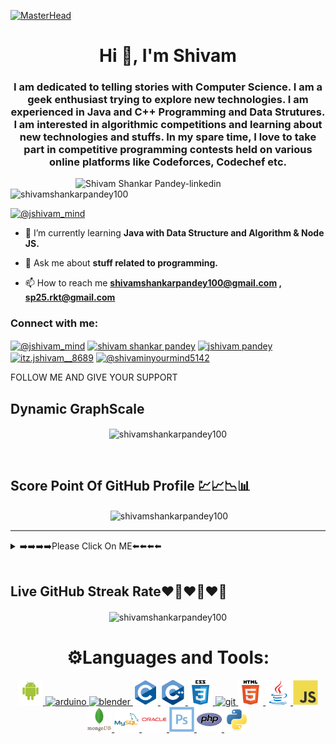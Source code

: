 [![MasterHead](https://developers.giphy.com/branch/master/static/api-512d36c09662682717108a38bbb5c57d.gif)](https://rishavchanda.io)
<h1 align="center">Hi 👋, I'm Shivam</h1>
<h3 align="center">I am dedicated to telling stories with Computer Science. I am a geek enthusiast trying to explore new technologies. I am experienced in Java and C++ Programming and Data Strutures. I am interested in algorithmic competitions and learning about new technologies and stuffs. In my spare time, I love to take part in competitive programming contests held on various online platforms like Codeforces, Codechef etc.</h3>
<img align="right" alt="Shivam Shankar Pandey-linkedin" width="400px" src="https://imgs.search.brave.com/vYohTOrXc0jOiFiPF1yOd6DsdbPM_gCp927Z3LD1heM/rs:fit:640:480:1/g:ce/aHR0cHM6Ly9tZWRp/YTEudGVub3IuY29t/L2ltYWdlcy9jZDM3/ZmE0OWM5ODNhYzkw/NWRmMDAxNmZkNWI2/YTJlZS90ZW5vci5n/aWY_aXRlbWlkPTEz/MTY1MjE2.gif"


<p align="left"> <img src="https://komarev.com/ghpvc/?username=shivamshankarpandey100&label=Profile%20views&color=0e75b6&style=flat" alt="shivamshankarpandey100" /> </p>

<p align="left"> <a href="https://twitter.com/@jshivam_mind" target="blank"><img src="https://img.shields.io/twitter/follow/@jshivam_mind?logo=twitter&style=for-the-badge" alt="@jshivam_mind" /></a> </p>

- 🌱 I’m currently learning **Java with Data Structure and Algorithm & Node JS.**

- 💬 Ask me about **stuff related to programming.**

- 📫 How to reach me **shivamshankarpandey100@gmail.com , sp25.rkt@gmail.com**

<h3 align="left">Connect with me:</h3>
<p align="left">
<a href="https://twitter.com/@jshivam_mind" target="blank"><img align="center" src="https://raw.githubusercontent.com/rahuldkjain/github-profile-readme-generator/master/src/images/icons/Social/twitter.svg" alt="@jshivam_mind" height="30" width="40" /></a>
<a href="https://linkedin.com/in/shivam shankar pandey" target="blank"><img align="center" src="https://raw.githubusercontent.com/rahuldkjain/github-profile-readme-generator/master/src/images/icons/Social/linked-in-alt.svg" alt="shivam shankar pandey" height="30" width="40" /></a>
<a href="https://fb.com/jshivam pandey" target="blank"><img align="center" src="https://raw.githubusercontent.com/rahuldkjain/github-profile-readme-generator/master/src/images/icons/Social/facebook.svg" alt="jshivam pandey" height="30" width="40" /></a>
<a href="https://instagram.com/itz.jshivam__8689" target="blank"><img align="center" src="https://raw.githubusercontent.com/rahuldkjain/github-profile-readme-generator/master/src/images/icons/Social/instagram.svg" alt="itz.jshivam__8689" height="30" width="40" /></a>
<a href="https://www.youtube.com/c/@shivaminyourmind5142" target="blank"><img align="center" src="https://raw.githubusercontent.com/rahuldkjain/github-profile-readme-generator/master/src/images/icons/Social/youtube.svg" alt="@shivaminyourmind5142" height="30" width="40" /></a>
</p>

<p size="65px" color="red">FOLLOW ME AND GIVE YOUR SUPPORT</p>




<div>
    <h2>Dynamic GraphScale</h2>
  <p align="center"><img align="center" src="https://github-readme-stats.vercel.app/api/top-langs?username=shivamshankarpandey100&show_icons=true&locale=en&layout=compact" alt="shivamshankarpandey100" /></p>

</div>

</br>
<div>
  <h2>Score Point Of GitHub Profile 💹📈📉📊</h2>
  <p align="center">&nbsp;<img align="center" src="https://github-readme-stats.vercel.app/api?username=shivamshankarpandey100&show_icons=true&locale=en" alt="shivamshankarpandey100" /></p>
  <hr style="height:2px;border-width:0;color:blue;background-color:gray"/>
  <details>
    <summary>➡️➡️➡️➡️Please Click On ME⬅️⬅️⬅️⬅️</summary>
    </br>
  <p size="32px"> I am a computer science student currently in my 2nd year of bachelors. My problem is pretty straight forward yet still so far has not been self-resolvable. It is simply is that I am tired of programming. I don't know why but it just happened.(" LOVE🧑🏻‍💻🧑🏻‍💻🧑🏻‍💻COADING ")</p>
  </details>
</div>

</br>

<div>
  <h2>Live GitHub Streak Rate❤️‍🔥❤️‍🔥❤️‍🔥</h2>
  <p align="center"><img align="center" src="https://github-readme-streak-stats.herokuapp.com/?user=shivamshankarpandey100&" alt="shivamshankarpandey100" /></p></div>

<h1 align="center"><span>&#9881;</span>Languages and Tools:</h1>
<p align="center"> <a href="https://developer.android.com" target="_blank" rel="noreferrer"> <img src="https://raw.githubusercontent.com/devicons/devicon/master/icons/android/android-original-wordmark.svg" alt="android" width="40" height="40"/> </a> <a href="https://www.arduino.cc/" target="_blank" rel="noreferrer"> <img src="https://cdn.worldvectorlogo.com/logos/arduino-1.svg" alt="arduino" width="40" height="40"/> </a> <a href="https://www.blender.org/" target="_blank" rel="noreferrer"> <img src="https://download.blender.org/branding/community/blender_community_badge_white.svg" alt="blender" width="40" height="40"/> </a> <a href="https://www.cprogramming.com/" target="_blank" rel="noreferrer"> <img src="https://raw.githubusercontent.com/devicons/devicon/master/icons/c/c-original.svg" alt="c" width="40" height="40"/> </a> <a href="https://www.w3schools.com/cpp/" target="_blank" rel="noreferrer"> <img src="https://raw.githubusercontent.com/devicons/devicon/master/icons/cplusplus/cplusplus-original.svg" alt="cplusplus" width="40" height="40"/> </a> <a href="https://www.w3schools.com/css/" target="_blank" rel="noreferrer"> <img src="https://raw.githubusercontent.com/devicons/devicon/master/icons/css3/css3-original-wordmark.svg" alt="css3" width="40" height="40"/> </a> <a href="https://git-scm.com/" target="_blank" rel="noreferrer"> <img src="https://www.vectorlogo.zone/logos/git-scm/git-scm-icon.svg" alt="git" width="40" height="40"/> </a> <a href="https://www.w3.org/html/" target="_blank" rel="noreferrer"> <img src="https://raw.githubusercontent.com/devicons/devicon/master/icons/html5/html5-original-wordmark.svg" alt="html5" width="40" height="40"/> </a> <a href="https://www.java.com" target="_blank" rel="noreferrer"> <img src="https://raw.githubusercontent.com/devicons/devicon/master/icons/java/java-original.svg" alt="java" width="40" height="40"/> </a> <a href="https://developer.mozilla.org/en-US/docs/Web/JavaScript" target="_blank" rel="noreferrer"> <img src="https://raw.githubusercontent.com/devicons/devicon/master/icons/javascript/javascript-original.svg" alt="javascript" width="40" height="40"/> </a> <a href="https://www.mongodb.com/" target="_blank" rel="noreferrer"> <img src="https://raw.githubusercontent.com/devicons/devicon/master/icons/mongodb/mongodb-original-wordmark.svg" alt="mongodb" width="40" height="40"/> </a> <a href="https://www.mysql.com/" target="_blank" rel="noreferrer"> <img src="https://raw.githubusercontent.com/devicons/devicon/master/icons/mysql/mysql-original-wordmark.svg" alt="mysql" width="40" height="40"/> </a> <a href="https://www.oracle.com/" target="_blank" rel="noreferrer"> <img src="https://raw.githubusercontent.com/devicons/devicon/master/icons/oracle/oracle-original.svg" alt="oracle" width="40" height="40"/> </a> <a href="https://www.photoshop.com/en" target="_blank" rel="noreferrer"> <img src="https://raw.githubusercontent.com/devicons/devicon/master/icons/photoshop/photoshop-line.svg" alt="photoshop" width="40" height="40"/> </a> <a href="https://www.php.net" target="_blank" rel="noreferrer"> <img src="https://raw.githubusercontent.com/devicons/devicon/master/icons/php/php-original.svg" alt="php" width="40" height="40"/> </a> <a href="https://www.python.org" target="_blank" rel="noreferrer"> <img src="https://raw.githubusercontent.com/devicons/devicon/master/icons/python/python-original.svg" alt="python" width="40" height="40"/> </a> </p>
